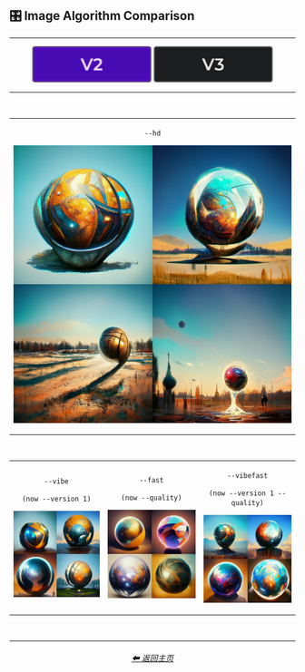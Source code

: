 <h2>🎛 Image Algorithm Comparison</h2>

<hr><!--------------->

<div align="center">

[<img src="/Images/Repo_Parts/Buttons/Version_Buttons/button_version_V2_active.webp?raw=true" alt="MidJourney V2" height="64" />]()
[<img src="/Images/Repo_Parts/Buttons/Version_Buttons/button_version_V3_inactive.webp?raw=true" alt="MidJourney V3" height="64" />](/Pages/MJ_V3/Comparison_Pages/Parameters/Image_Algorithm_Comparison.md)

</div>

<hr>
<br>

<div align="center">

<table>
    <tr align=center valign=middle>
        <td>
            <p><code>--hd</code></p>
            <p><img src="/Images/MJ_V2/Comparison_Page_Images/Image_Algorithm_Summary/_sphere_hd.webp?raw=true" width="512" /></p>
        </td>
    </tr>
</table>

<br>

<table>
    <tr align=center valign=middle>
        <td>
            <p><code>--vibe<p>(now --version 1)</p></code></p>
            <p><img src="/Images/MJ_V2/Comparison_Page_Images/Image_Algorithm_Summary/_sphere_vibe.webp?raw=true" width="256" /></p>
        </td>
        <td>
            <p><code>--fast<p>(now --quality)</p></code></p>
            <p><img src="/Images/MJ_V2/Comparison_Page_Images/Image_Algorithm_Summary/_sphere_fast.webp?raw=true" width="256" /></p> 
        </td>
        <td>
            <p><code>--vibefast<p>(now --version 1 --quality)</p></code></p>
            <p><img src="/Images/MJ_V2/Comparison_Page_Images/Image_Algorithm_Summary/_sphere_vibefast.webp?raw=true" width="256" /></p>
        </td>
    </tr>
</table>


</div>

<br>

<hr><!--------------->
<div align="center">
<h6><a href="/README.md">⬅ 返回主页</a></h6>
</div>